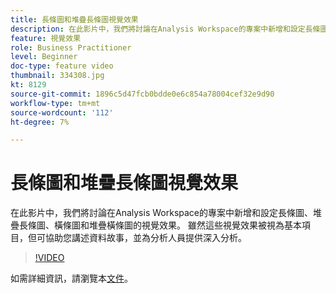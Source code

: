 ```yaml
---
title: 長條圖和堆疊長條圖視覺效果
description: 在此影片中，我們將討論在Analysis Workspace的專案中新增和設定長條圖、堆疊長條圖、橫條圖和堆疊橫條圖的視覺效果。 雖然這些視覺效果被視為基本項目，但可協助您講述資料故事，並為分析人員提供深入分析。
feature: 視覺效果
role: Business Practitioner
level: Beginner
doc-type: feature video
thumbnail: 334308.jpg
kt: 8129
source-git-commit: 1896c5d47fcb0bdde0e6c854a78004cef32e9d90
workflow-type: tm+mt
source-wordcount: '112'
ht-degree: 7%

---
```



# 長條圖和堆疊長條圖視覺效果

在此影片中，我們將討論在Analysis Workspace的專案中新增和設定長條圖、堆疊長條圖、橫條圖和堆疊橫條圖的視覺效果。 雖然這些視覺效果被視為基本項目，但可協助您講述資料故事，並為分析人員提供深入分析。

>[!VIDEO](https://video.tv.adobe.com/v/334308/?quality=12&learn=on)

如需詳細資訊，請瀏覽本[文件](https://experienceleague.adobe.com/docs/analytics/analyze/analysis-workspace/visualizations/bar.html?lang=en)。
